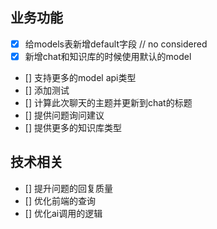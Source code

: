 ## 业务功能

- [X] 给models表新增default字段 // no considered
- [X] 新增chat和知识库的时候使用默认的model
- [] 支持更多的model api类型
- [] 添加测试
- [] 计算此次聊天的主题并更新到chat的标题
- [] 提供问题询问建议
- [] 提供更多的知识库类型


## 技术相关

- [] 提升问题的回复质量
- [] 优化前端的查询
- [] 优化ai调用的逻辑
